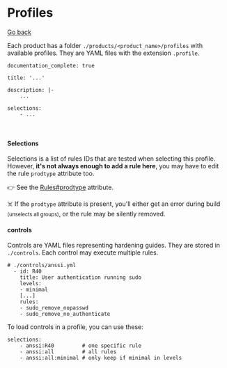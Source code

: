 # Profiles

[Go back](../index.md)

<div class="row row-cols-md-2"><div>

Each product has a folder `./products/<product_name>/profiles` with available profiles. They are YAML files with the extension `.profile`.

```yaml!
documentation_complete: true

title: '...'

description: |-
    ...

selections:
    - ...
```

<br>

#### Selections

Selections is a list of rules IDs that are tested when selecting this profile. However, **it's not always enough to add a rule here**, you may have to edit the rule `prodtype` attribute too.

👉 See the [Rules#prodtype](rules.md#prodtype-and-platform) attribute.

☠️ If the `prodtype` attribute is present, you'll either get an error during build <small>(unselects all groups)</small>, or the rule may be silently removed.
</div><div>

#### controls

Controls are YAML files representing hardening guides. They are stored in `./controls`. Each control may execute multiple rules.

```yaml!
# ./controls/anssi.yml
  - id: R40
    title: User authentication running sudo
    levels:
    - minimal
    [...]
    rules:
    - sudo_remove_nopasswd
    - sudo_remove_no_authenticate
```

To load controls in a profile, you can use these:

```yaml!
selections:
    - anssi:R40         # one specific rule
    - anssi:all         # all rules
    - anssi:all:minimal # only keep if minimal in levels
```
</div></div>